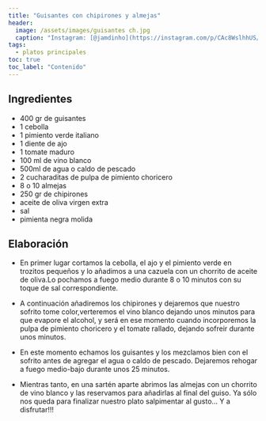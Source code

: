 ```yaml
---
title: "Guisantes con chipirones y almejas"
header:
  image: /assets/images/guisantes ch.jpg
  caption: "Instagram: [@jamdinho](https://instagram.com/p/CAc8WslhhUS/?igshid=1spv56w2n1brd)"
tags:
  - platos principales
toc: true
toc_label: "Contenido"
---
```



## Ingredientes

- 400 gr de guisantes
- 1 cebolla 
- 1 pimiento verde italiano
- 1 diente de ajo
- 1 tomate maduro
- 100 ml de vino blanco
- 500ml de agua o caldo de pescado
- 2 cucharaditas de pulpa de pimiento choricero
- 8 o 10 almejas
- 250 gr de chipirones 
- aceite de oliva virgen extra
- sal
- pimienta negra molida


## Elaboración 

- En primer lugar cortamos la cebolla, el ajo y el pimiento verde en trozitos pequeños y lo añadimos a una cazuela con un chorrito de aceite de oliva.Lo pochamos a fuego medio durante 8 o 10 minutos con su toque de sal correspondiente.

- A continuación añadiremos los chipirones y dejaremos que nuestro sofrito tome color,verteremos el vino blanco dejando unos minutos para que evapore el alcohol, y será en ese momento cuando incorporemos la pulpa de pimiento choricero y el tomate rallado, dejando sofreir durante unos minutos.

- En este momento echamos los guisantes y los mezclamos bien con el sofrito antes de agregar el agua o caldo de pescado. Dejaremos rehogar a fuego medio-bajo durante unos 25 minutos.

- Mientras tanto, en una sartén aparte abrimos las almejas con un chorrito de vino blanco y las reservamos para añadirlas al final del guiso. Ya sólo nos queda para finalizar nuestro plato salpimentar al gusto... Y a disfrutar!!!